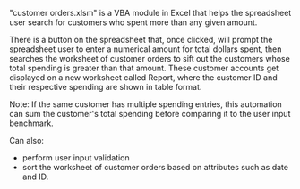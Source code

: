 "customer orders.xlsm" is a VBA module in Excel that helps the spreadsheet user search for customers who spent more than any given amount.

There is a button on the spreadsheet that, once clicked, will prompt the spreadsheet user to enter a numerical amount for total dollars spent, then searches the worksheet of customer orders to sift out the customers whose total spending is greater than that amount. These customer accounts get displayed on a new worksheet called Report, where the customer ID and their respective spending are shown in table format.

Note: If the same customer has multiple spending entries, this automation can sum the customer's total spending before comparing it to the user input benchmark.


Can also:
- perform user input validation
- sort the worksheet of customer orders based on attributes such as date and ID.

